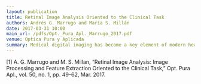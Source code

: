 ```yaml
---
layout: publication
title: Retinal Image Analysis Oriented to the Clinical Task
authors: Andrés G. Marrugo and María S. Millán
date: 2017-03-31 10:00
main_url: /pdfs/Opt._Pura_Apl._Marrugo_2017.pdf
venue: Optica Pura y Aplicada
summary: Medical digital imaging has become a key element of modern health care procedures. It provides visual documentation and a permanent record for the patients, and most important the ability to extract quantitative information about many diseases. Modern ophthalmology relies on the advances in digital imaging and computing power. In this paper we present an overview of the results from the doctoral dissertation by Andrés G. Marrugo. This dissertation contributes to the digital analysis of retinal images and the problems that arise along the imaging pipeline of fundus photography, a field that is commonly referred to as retinal image analysis. We have dealt with and proposed solutions to problems that arise in retinal image acquisition and longitudinal monitoring of retinal disease evolution. Specifically, non-uniform illumination compensation, poor image quality, automated focusing, image segmentation, change detection, space-invariant (SI) and space-variant (SV) blind deconvolution (BD). Digital retinal image analysis can be effective and cost-efficient for disease management, computer-aided diagnosis, screening and telemedicine and applicable to a variety of disorders such as glaucoma, macular degeneration, and retinopathy.
---
```


[1]	A. G. Marrugo and M. S. Millan, “Retinal Image Analysis: Image Processing and Feature Extraction Oriented to the Clinical Task,” Opt. Pura Apl., vol. 50, no. 1, pp. 49–62, Mar. 2017.